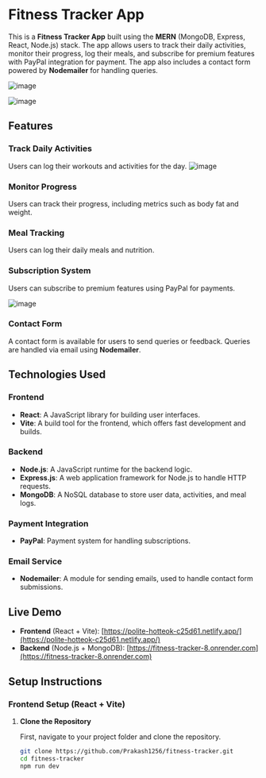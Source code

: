 # Fitness Tracker App

This is a **Fitness Tracker App** built using the **MERN** (MongoDB, Express, React, Node.js) stack. The app allows users to track their daily activities, monitor their progress, log their meals, and subscribe for premium features with PayPal integration for payment. The app also includes a contact form powered by **Nodemailer** for handling queries.



![image](https://github.com/user-attachments/assets/635cb6e6-641b-43d5-9409-447409783003)


![image](https://github.com/user-attachments/assets/691f35d8-158d-4bab-ac66-51f5be314e2d)







## Features

### **Track Daily Activities**
Users can log their workouts and activities for the day.
![image](https://github.com/user-attachments/assets/e4fcbc36-9b7e-4771-9aca-accb2b307ef4)

### **Monitor Progress**
Users can track their progress, including metrics such as body fat and weight.

### **Meal Tracking**
Users can log their daily meals and nutrition.

### **Subscription System**
Users can subscribe to premium features using PayPal for payments.

![image](https://github.com/user-attachments/assets/ea6a27c9-9774-432c-9126-18ca18749c75)


### **Contact Form**
A contact form is available for users to send queries or feedback. Queries are handled via email using **Nodemailer**.

## Technologies Used

### **Frontend**
- **React**: A JavaScript library for building user interfaces.
- **Vite**: A build tool for the frontend, which offers fast development and builds.

### **Backend**
- **Node.js**: A JavaScript runtime for the backend logic.
- **Express.js**: A web application framework for Node.js to handle HTTP requests.
- **MongoDB**: A NoSQL database to store user data, activities, and meal logs.

### **Payment Integration**
- **PayPal**: Payment system for handling subscriptions.

### **Email Service**
- **Nodemailer**: A module for sending emails, used to handle contact form submissions.

## Live Demo

- **Frontend** (React + Vite): [https://polite-hotteok-c25d61.netlify.app/](https://polite-hotteok-c25d61.netlify.app/)
- **Backend** (Node.js + MongoDB): [https://fitness-tracker-8.onrender.com](https://fitness-tracker-8.onrender.com)

## Setup Instructions

### **Frontend Setup (React + Vite)**

1. **Clone the Repository**

   First, navigate to your project folder and clone the repository.

   ```bash
   git clone https://github.com/Prakash1256/fitness-tracker.git
   cd fitness-tracker
   npm run dev 
